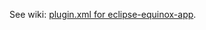 See wiki: [plugin.xml for eclipse-equinox-app](../../../../wiki/plugin.xml-for-eclipse-equinox-app).

